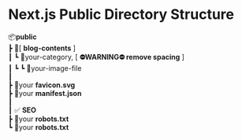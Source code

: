 # Next.js Public Directory Structure

📦**public**\
 ┣ 📂[ **blog-contents** ]\
 ┃ ┗ 📂your-category, [ **⛔️WARNING⛔️ remove spacing** ]\
 ┃ ┗ ┗ 📜your-image-file\
 ┃\
 ┣ 📜your **favicon.svg**\
 ┣ 📜your **manifest.json**\
 ┃\
 ┃ ✅ **SEO**\
 ┣ 📜your **robots.txt**\
 ┗ 📜your **robots.txt**
